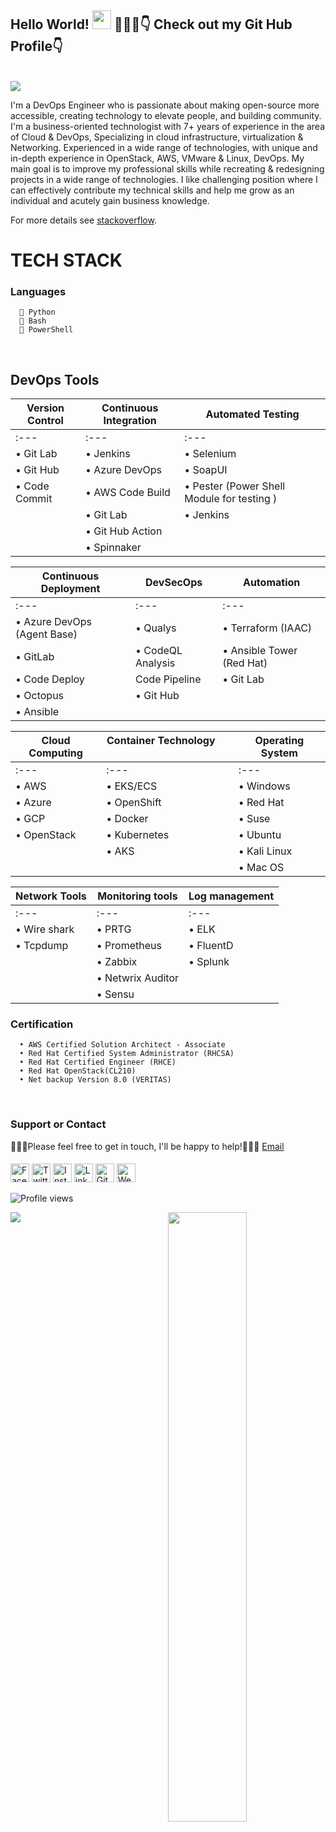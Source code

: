 ## Hello World! <img src="https://raw.githubusercontent.com/nakulbhati/nakulbhati/master/contain/Hi.gif" width="30px"> 💁🏻‍♂️👇 Check out my Git Hub Profile👇</h2>
<br/>
<img src="https://raw.githubusercontent.com/nakulbhati/nakulbhati/master/contain/nakulbhati.png"></h2>
<br/>

I'm a DevOps Engineer who is passionate about making open-source more accessible, creating technology to elevate people, and building community. I'm a business-oriented technologist with 7+ years of experience in the area of Cloud & DevOps, Specializing in cloud infrastructure, virtualization & Networking.
Experienced in a wide range of technologies, with unique and in-depth experience in OpenStack, AWS, VMware & Linux, DevOps.
My main goal is to improve my professional skills while recreating & redesigning projects in a wide range of technologies.
I like challenging position where I can effectively contribute my technical skills and help me grow as an individual and acutely gain business knowledge.


For more details see [stackoverflow](https://stackoverflow.com/story/nakulsinghbhati).

# TECH STACK
  ### Languages
  
      🐍 Python
      🤖 Bash
      🦾 PowerShell
      
<br/>

 ## DevOps Tools
             
| Version Control                | Continuous Integration               | Automated Testing                          |
|--------------------------------|--------------------------------------|--------------------------------------------|
| :---                           | :---                                 | :---                                       |
| • Git Lab                      | • Jenkins                            | • Selenium                                 |
| • Git Hub                      | • Azure DevOps                       | • SoapUI                                   |
| • Code Commit                  | • AWS Code Build                     | • Pester (Power Shell Module for testing ) |
|                                | • Git Lab                            | • Jenkins                                  |
|                                | • Git Hub Action                     |                                            |
|                                | • Spinnaker                          |                                            | 
       
     
| Continuous Deployment          | DevSecOps                            | Automation                                 |
|--------------------------------|--------------------------------------|--------------------------------------------|
| :---                           | :---                                 | :---                                       |
| • Azure DevOps (Agent Base)    | • Qualys                             | • Terraform (IAAC)                         |
| • GitLab                       | • CodeQL Analysis                    | • Ansible Tower (Red Hat)                  |
| • Code Deploy | Code Pipeline  | • Git Lab                            |                                            |
| • Octopus                      | • Git Hub                            |                                            |
| • Ansible                      |                                      |                                            |
      
      
| Cloud Computing                | Container Technology &emsp; &emsp;   | Operating System                           |
|--------------------------------|--------------------------------------|--------------------------------------------|
| :---                           | :---                                 | :---                                       |
| • AWS                          | • EKS/ECS                            | • Windows                                  |
| • Azure                        | • OpenShift                          | • Red Hat                                  |
| • GCP                          | • Docker                             | • Suse                                     |
| • OpenStack                    | • Kubernetes                         | • Ubuntu                                   |
|                                |  • AKS                               | • Kali Linux                               |
|                                |                                      | • Mac OS                                   |
                                                                                                                      
                                                                                                                      
                                                                                                                      
                                                          
| Network Tools                  | Monitoring tools                     | Log management                             | 
|--------------------------------|--------------------------------------|--------------------------------------------|
|:---                            |:---                                  |:---                                        |
| • Wire shark                   | • PRTG                               | • ELK                                      |
| • Tcpdump                      | • Prometheus                         | • FluentD                                  |
|                                | • Zabbix                             | • Splunk                                   |
|                                | • Netwrix Auditor                    |                                            |
|                                | • Sensu                              |                                            |  
      
      
      
### Certification 
      • AWS Certified Solution Architect - Associate
      • Red Hat Certified System Administrator (RHCSA)
      • Red Hat Certified Engineer (RHCE)
      • Red Hat OpenStack(CL210)
      • Net backup Version 8.0 (VERITAS)

<br/>

### Support or Contact

👨🏻‍💻Please feel free to get in touch, I'll be happy to help!💁🏻‍♂️ [Email](nakul.bhati@yahoo.in)

####

<a href="https://github.com/nakulbhati" target="_blank"><img src="https://raw.githubusercontent.com/nakulbhati/nakulbhati/master/contain/fb.png" alt="Facebook" width="30"></a>
<a href="https://twitter.com/local__tourist" target="_blank"><img src="https://raw.githubusercontent.com/nakulbhati/nakulbhati/master/contain/tw.png" alt="Twitter" width="30"></a>
<a href="https://www.instagram.com/local__tourist/" target="_blank"><img src="https://raw.githubusercontent.com/nakulbhati/nakulbhati/master/contain/ig.png" alt="Instagram" width="30"></a>
<a href="https://www.linkedin.com/in/kunwar-nakul-singh-bhati/" target="_blank"><img src="https://raw.githubusercontent.com/nakulbhati/nakulbhati/master/contain/in.png" alt="LinkedIn" width="30"></a>
<a href="https://github.com/nakulbhati" target="_blank"><img src="https://raw.githubusercontent.com/nakulbhati/nakulbhati/master/contain/git.png" alt="GitHub" width="30"></a>
<a href="https://github.com/nakulbhati" target="_blank"><img src="https://raw.githubusercontent.com/nakulbhati/nakulbhati/master/contain/www.png" alt="Website" width="30"></a>

![Profile views](https://github.com/nakulbhati?v=3)
<p align="left"><img width="50%" src="https://github-readme-stats.vercel.app/api?username=nakulbhati&show_icons=true&theme=monokai&count_private=true" <p align="right"><img src="https://github-readme-stats.vercel.app/api/top-langs/?username=nakulbhati&theme=merko&layout=compact&hide_langs_below=1" /></p>
